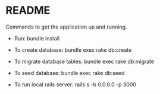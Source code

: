 # README

Commands to get the application up and running.


* Run: bundle install

* To create database: bundle exec rake db:create 

* To migrate database tables: bundle exec rake db:migrate 

* To seed database: bundle exec rake db:seed 

* To run local rails server: rails s -b 0.0.0.0 -p 3000
